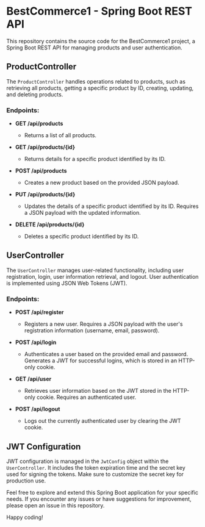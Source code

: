# BestCommerce1 - Spring Boot REST API

This repository contains the source code for the BestCommerce1 project, a Spring Boot REST API for managing products and user authentication.

## ProductController

The `ProductController` handles operations related to products, such as retrieving all products, getting a specific product by ID, creating, updating, and deleting products.

### Endpoints:

- **GET /api/products**
  - Returns a list of all products.

- **GET /api/products/{id}**
  - Returns details for a specific product identified by its ID.

- **POST /api/products**
  - Creates a new product based on the provided JSON payload.

- **PUT /api/products/{id}**
  - Updates the details of a specific product identified by its ID. Requires a JSON payload with the updated information.

- **DELETE /api/products/{id}**
  - Deletes a specific product identified by its ID.

## UserController

The `UserController` manages user-related functionality, including user registration, login, user information retrieval, and logout. User authentication is implemented using JSON Web Tokens (JWT).

### Endpoints:

- **POST /api/register**
  - Registers a new user. Requires a JSON payload with the user's registration information (username, email, password).

- **POST /api/login**
  - Authenticates a user based on the provided email and password. Generates a JWT for successful logins, which is stored in an HTTP-only cookie.

- **GET /api/user**
  - Retrieves user information based on the JWT stored in the HTTP-only cookie. Requires an authenticated user.

- **POST /api/logout**
  - Logs out the currently authenticated user by clearing the JWT cookie.

## JWT Configuration

JWT configuration is managed in the `JwtConfig` object within the `UserController`. It includes the token expiration time and the secret key used for signing the tokens. Make sure to customize the secret key for production use.

Feel free to explore and extend this Spring Boot application for your specific needs. If you encounter any issues or have suggestions for improvement, please open an issue in this repository.

Happy coding!
